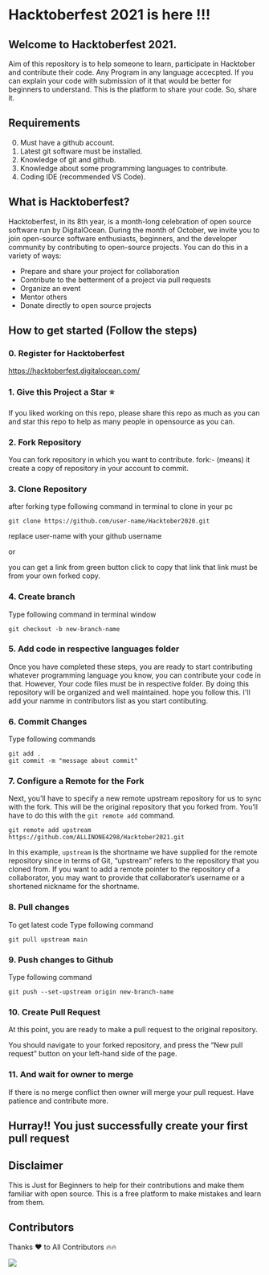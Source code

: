 # Hacktoberfest 2021 is here !!!

## Welcome to Hacktoberfest 2021.

Aim of this repository is to help someone to learn, participate in Hacktober and contribute their code.
Any Program in any language accecpted.
If you can explain your code with submission of it that would be better for beginners to understand.
This is the platform to share your code. So, share it.

## Requirements

0. Must have a github account.
1. Latest git software must be installed.
2. Knowledge of git and github.
3. Knowledge about some programming languages to contribute.
4. Coding IDE (recommended VS Code).

## What is Hacktoberfest?

Hacktoberfest, in its 8th year, is a month-long celebration of open source software run by DigitalOcean. During the month of October, we invite you to join open-source software enthusiasts, beginners, and the developer community by contributing to open-source projects. You can do this in a variety of ways:

- Prepare and share your project for collaboration
- Contribute to the betterment of a project via pull requests
- Organize an event
- Mentor others
- Donate directly to open source projects

## How to get started (Follow the steps)

### 0. Register for Hacktoberfest

https://hacktoberfest.digitalocean.com/

### 1. Give this Project a Star :star:

If you liked working on this repo, please share this repo as much
as you can and star this repo to help as many people in opensource as you can.

### 2. Fork Repository

You can fork repository in which you want to contribute.
fork:- (means) it create a copy of repository in your account to commit.

### 3. Clone Repository

after forking type following command in terminal to clone in your pc

```
git clone https://github.com/user-name/Hacktober2020.git
```

replace user-name with your github username

or

you can get a link from green button click to copy that link
that link must be from your own forked copy.

### 4. Create branch

Type following command in terminal window

```
git checkout -b new-branch-name
```

### 5. Add code in respective languages folder

Once you have completed these steps, you are ready to start contributing
whatever programming language you know, you can contribute your code in that.
However, Your code files must be in respective folder. By doing this repository will be organized and well maintained.
hope you follow this. I'll add your namme in contributors list as you start contibuting.

### 6. Commit Changes

Type following commands

```
git add .
git commit -m "message about commit"
```

### 7. Configure a Remote for the Fork

Next, you’ll have to specify a new remote upstream repository for us to sync with the fork. This will be the original repository that you forked from. You’ll have to do this with the `git remote add` command.

```
git remote add upstream https://github.com/ALLINONE4298/Hacktober2021.git
```

In this example, `upstream` is the shortname we have supplied for the remote repository since in terms of Git, “upstream” refers to the repository that you cloned from. If you want to add a remote pointer to the repository of a collaborator, you may want to provide that collaborator’s username or a shortened nickname for the shortname.

### 8. Pull changes

To get latest code
Type following command

```
git pull upstream main
```

### 9. Push changes to Github

Type following command

```
git push --set-upstream origin new-branch-name
```

### 10. Create Pull Request

At this point, you are ready to make a pull request to the original repository.

You should navigate to your forked repository, and press the “New pull request” button on your left-hand side of the page.

### 11. And wait for owner to merge

If there is no merge conflict then owner will merge your pull request.
Have patience and contribute more.

## Hurray!! You just successfully create your first pull request

## Disclaimer

This is Just for Beginners to help for their contributions and make them familiar with open source.
This is a free platform to make mistakes and learn from them.

## Contributors

Thanks ♥ to All Contributors 🔥🔥

<a href = "https://github.com/ALLINONE4298/Hacktober2021/graphs/contributors">
<img src = "https://contrib.rocks/image?repo=ALLINONE4298/Hacktober2021"/>
</a>

